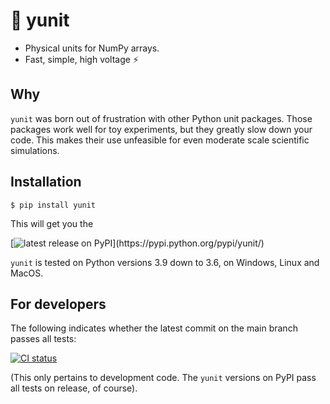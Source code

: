# 📐 yunit

- Physical units for NumPy arrays.
- Fast, simple, high voltage ⚡



## Why

`yunit` was born out of frustration with other Python unit packages.
Those packages work well for toy experiments, but they greatly slow down your code.
This makes their use unfeasible for even moderate scale scientific simulations.



## Installation

```
$ pip install yunit
```
This will get you the

[![latest release on PyPI](https://img.shields.io/pypi/v/yunit.svg?label=latest%20release%20on%20PyPI:)](https://pypi.python.org/pypi/yunit/)

`yunit` is tested on Python versions 3.9 down to 3.6, on Windows, Linux and MacOS.



## For developers

The following indicates whether the latest commit on the main branch passes all tests:

[![CI status](https://github.com/tfiers/yunit/workflows/CI/badge.svg)](https://github.com/tfiers/yunit/actions)

(This only pertains to development code. The `yunit` versions on PyPI
pass all tests on release, of course).
